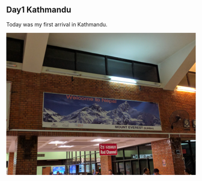 ## Day1 Kathmandu
Today was my first arrival in Kathmandu. 

![Wow Kathmandu-finally here](assets/kathmanduday1.jpg)


